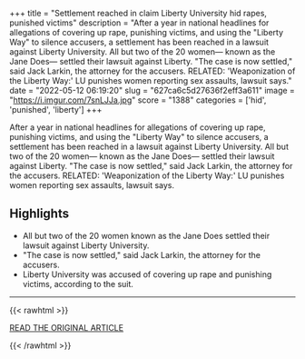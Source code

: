 +++
title = "Settlement reached in claim Liberty University hid rapes, punished victims"
description = "After a year in national headlines for allegations of covering up rape, punishing victims, and using the \"Liberty Way\" to silence accusers, a settlement has been reached in a lawsuit against Liberty University. All but two of the 20 women— known as the Jane Does— settled their lawsuit against Liberty. \"The case is now settled,\" said Jack Larkin, the attorney for the accusers. RELATED: 'Weaponization of the Liberty Way:' LU punishes women reporting sex assaults, lawsuit says."
date = "2022-05-12 06:19:20"
slug = "627ca6c5d27636f2eff3a611"
image = "https://i.imgur.com/7snLJJa.jpg"
score = "1388"
categories = ['hid', 'punished', 'liberty']
+++

After a year in national headlines for allegations of covering up rape, punishing victims, and using the \"Liberty Way\" to silence accusers, a settlement has been reached in a lawsuit against Liberty University. All but two of the 20 women— known as the Jane Does— settled their lawsuit against Liberty. \"The case is now settled,\" said Jack Larkin, the attorney for the accusers. RELATED: 'Weaponization of the Liberty Way:' LU punishes women reporting sex assaults, lawsuit says.

## Highlights

- All but two of the 20 women known as the Jane Does settled their lawsuit against Liberty University.
- "The case is now settled," said Jack Larkin, the attorney for the accusers.
- Liberty University was accused of covering up rape and punishing victims, according to the suit.

---

{{< rawhtml >}}
  <p class="article-category">
    <a target="_blank" href="https://wset.com/news/abc13-investigates/settlement-reached-in-claim-liberty-university-hid-rapes-punished-victims-sexual-assault-lawsuit-allegations-may-11-2022-lynchburg">READ THE ORIGINAL ARTICLE</a>
  </p>
{{< /rawhtml >}}
